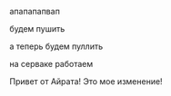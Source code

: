 апапапапвап

будем пушить

а теперь будем пуллить

на серваке работаем

Привет от Айрата! Это мое изменение!
